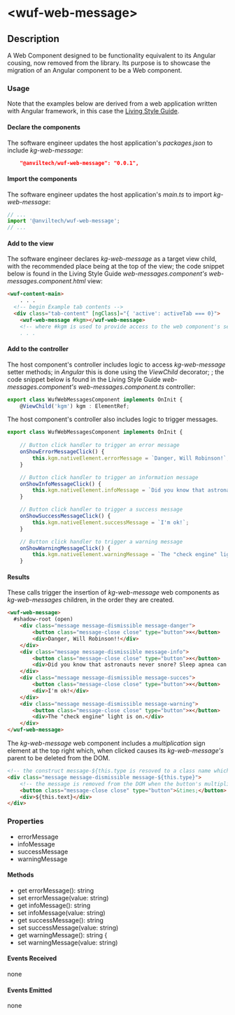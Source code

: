 &lt;wuf-web-message&gt;
====

Description
----
A Web Component designed to be functionality equivalent to its Angular cousing, now removed from the library. Its purpose is to showcase the migration of an Angular component to be a Web component.

### Usage
Note that the examples below are derived from a web application written with Angular framework, in this case the [Living Style Guide](https://github.com/anvil-open-software/wuf).

#### Declare the components 
The software engineer updates the host application's _packages.json_ to include _kg-web-message_:

````json
    "@anviltech/wuf-web-message": "0.0.1",
````

#### Import the components
The software engineer updates the host application's _main.ts_ to import _kg-web-message_:
```typescript
// ...
import '@anviltech/wuf-web-message';
// ...
````


#### Add to the view
The software engineer declares _kg-web-message_ as a target view child, with the recommended place being at the top of the view; the code snippet below is found in the Living Style Guide _web-messages.component's_ _web-messages.component.html_ view:

```html
<wuf-content-main>
    . . .
  <!-- begin Example tab contents -->
  <div class="tab-content" [ngClass]="{ 'active': activeTab === 0}">
    <wuf-web-message #kgm></wuf-web-message>
    <!-- where #kgm is used to provide access to the web component's setter methods
    . . .
```

#### Add to the controller
The host component's controller includes logic to access _kg-web-message_ setter methods; in _Angular_ this is done using the _ViewChild_ decorator; ; the code snippet below is found in the Living Style Guide _web-messages.component's_ _web-messages.component.ts_ controller:

```typescript
export class WufWebMessagesComponent implements OnInit {
	@ViewChild('kgm') kgm : ElementRef;
````

The host component's controller also includes logic to trigger messages.

````typescript
export class WufWebMessagesComponent implements OnInit {
	
	// Button click handler to trigger an error message
	onShowErrorMessageClick() {
		this.kgm.nativeElement.errorMessage = `Danger, Will Robinson!`;
	}

    // Button click handler to trigger an information message
	onShowInfoMessageClick() {
		this.kgm.nativeElement.infoMessage = `Did you know that astronauts never snore? Sleep apnea can't happen without gravity!`
	}

    // Button click handler to trigger a success message
	onShowSuccessMessageClick() {
		this.kgm.nativeElement.successMessage = `I'm ok!`;
	}

	// Button click handler to trigger a warning message
	onShowWarningMessageClick() {
		this.kgm.nativeElement.warningMessage = `The "check engine" light is on.`;
	}
````
 
 #### Results
These calls trigger the insertion of _kg-web-message_ web components as _kg-web-messages_ children, in the order they are created. 

````html
<wuf-web-message>
  #shadow-root (open)
    <div class="message message-dismissible message-danger">
        <button class="message-close close" type="button">×</button>
        <div>Danger, Will Robinson!!</div>
    </div>
    <div class="message message-dismissible message-info">
        <button class="message-close close" type="button">×</button>
        <div>Did you know that astronauts never snore? Sleep apnea can't happen without gravity!!</div>
    </div>
    <div class="message message-dismissible message-succes">
        <button class="message-close close" type="button">×</button>
        <div>I'm ok!</div>
    </div>
    <div class="message message-dismissible message-warning">
        <button class="message-close close" type="button">×</button>
        <div>The "check engine" light is on.</div>
    </div>
</wuf-web-message>
````

The _kg-web-message_ web component includes a _multiplication_ sign element at the top right which, when clicked causes its _kg-web-message's_  parent to be deleted from the DOM.

````html
<!-- the construct message-${this.type is resoved to a class name which controls the message's background color -->
<div class="message message-dismissible message-${this.type}">
    <!-- the message is removed from the DOM when the button's multiplication is clicked  -->
    <button class="message-close close" type="button">&times;</button>
    <div>${this.text}</div>
</div>
````

### Properties
* errorMessage
* infoMessage
* successMessage
* warningMessage


#### Methods
* get errorMessage(): string
* set errorMessage(value: string)
* get infoMessage(): string
* set infoMessage(value: string)
* get successMessage(): string
* set successMessage(value: string)
* get warningMessage(): string {
* set warningMessage(value: string)

#### Events Received
none

#### Events Emitted
none
